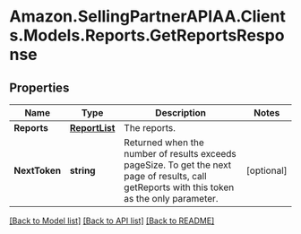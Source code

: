 # Amazon.SellingPartnerAPIAA.Clients.Models.Reports.GetReportsResponse
## Properties

Name | Type | Description | Notes
------------ | ------------- | ------------- | -------------
**Reports** | [**ReportList**](ReportList.md) | The reports. | 
**NextToken** | **string** | Returned when the number of results exceeds pageSize. To get the next page of results, call getReports with this token as the only parameter. | [optional] 

[[Back to Model list]](../README.md#documentation-for-models) [[Back to API list]](../README.md#documentation-for-api-endpoints) [[Back to README]](../README.md)

